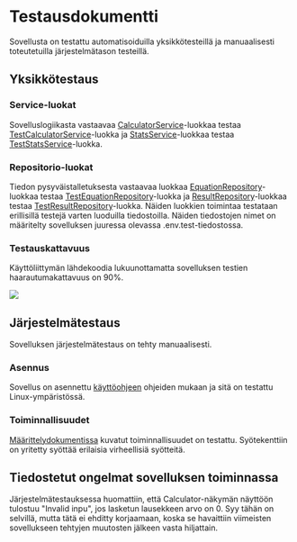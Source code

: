 # Testausdokumentti

Sovellusta on testattu automatisoiduilla yksikkötesteillä ja manuaalisesti toteutetuilla järjestelmätason testeillä.

## Yksikkötestaus

### Service-luokat

Sovelluslogiikasta vastaavaa [CalculatorService](https://github.com/Deepthetics/ot-harjoitustyo/blob/master/src/services/calculator_service.py)-luokkaa testaa [TestCalculatorService](https://github.com/Deepthetics/ot-harjoitustyo/blob/master/src/tests/services/calculator_service_test.py)-luokka ja [StatsService](https://github.com/Deepthetics/ot-harjoitustyo/blob/master/src/services/stats_service.py)-luokkaa testaa [TestStatsService]()-luokka.

### Repositorio-luokat

Tiedon pysyväistalletuksesta vastaavaa luokkaa [EquationRepository](https://github.com/Deepthetics/ot-harjoitustyo/blob/master/src/repositories/equation_repository.py)-luokkaa testaa [TestEquationRepository](https://github.com/Deepthetics/ot-harjoitustyo/blob/master/src/tests/repositories/equation_repository_test.py)-luokka ja [ResultRepository](https://github.com/Deepthetics/ot-harjoitustyo/blob/master/src/tests/repositories/result_repository_test.py)-luokkaa testaa [TestResultRepository](https://github.com/Deepthetics/ot-harjoitustyo/blob/master/src/repositories/result_repository.py)-luokka. Näiden luokkien toimintaa testataan erillisillä testejä varten luoduilla tiedostoilla. Näiden tiedostojen nimet on määritelty sovelluksen juuressa olevassa .env.test-tiedostossa.

### Testauskattavuus

Käyttöliittymän lähdekoodia lukuunottamatta sovelluksen testien haarautumakattavuus on 90%.

![](https://github.com/Deepthetics/ot-harjoitustyo/blob/master/dokumentaatio/kuvat/coverage.png)

## Järjestelmätestaus

Sovelluksen järjestelmätestaus on tehty manuaalisesti.

### Asennus

Sovellus on asennettu [käyttöohjeen](https://github.com/Deepthetics/ot-harjoitustyo/blob/master/dokumentaatio/kayttoohje.md) ohjeiden mukaan ja sitä on testattu Linux-ympäristössä.

### Toiminnallisuudet

[Määrittelydokumentissa](https://github.com/Deepthetics/ot-harjoitustyo/blob/master/dokumentaatio/vaatimusmaarittely.mds) kuvatut toiminnallisuudet on testattu. Syötekenttiin on yritetty syöttää erilaisia virheellisiä syötteitä.

## Tiedostetut ongelmat sovelluksen toiminnassa

Järjestelmätestauksessa huomattiin, että Calculator-näkymän näyttöön tulostuu "Invalid inpu", jos lasketun lausekkeen arvo on 0. Syy tähän on selvillä, mutta tätä ei ehditty korjaamaan, koska se havaittiin viimeisten sovellukseen tehtyjen muutosten jälkeen vasta hiljattain.
